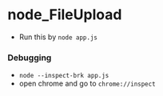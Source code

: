 # node_FileUpload

* Run this by `node app.js`

### Debugging

* `node --inspect-brk app.js`
* open chrome and go to `chrome://inspect`